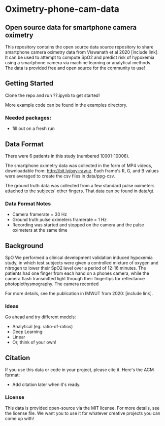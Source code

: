 # Oximetry-phone-cam-data
## Open source data for smartphone camera oximetry
This repository contains the open source data source repository to share smartphone camera oximetry data from Viswanath et al 2020 [include link].  It can be used to attempt to compute SpO2 and predict risk of hypoxemia using a smartphone camera via machine learning or analytical methods.  The data is provided free and open source for the community to use!

## Getting Started
Clone the repo and run ??.ipynb to get started!

More example code can be found in the examples directory.

### Needed packages: 
* fill out on a fresh run

## Data Format
There were 6 patients in this study (numbered 10001-10006).

The smartphone oximetry data was collected in the form of MP4 videos, downloadable from: http://bit.ly/oxy-raw-z.  Each frame's R, G, and B values were averaged to create the csv files in data/ppg-csv.

The ground truth data was collected from a few standard pulse oximeters attached to the subjects' other fingers.  That data can be found in data/gt.

### Data Format Notes
* Camera framerate = 30 Hz
* Ground truth pulse oximeters framerate = 1 Hz
* Recording was started and stopped on the camera and the pulse oximeters at the same time

## Background
SpO
We performed a clinical development validation induced hypoxemia study, in which test subjects were given a controlled mixture of oxygen and nitrogen to lower their SpO2 level over a period of 12-16 minutes.  The patients had one finger from each hand on a phones camera, while the camera flash transmitted light through their fingertips for reflectance photoplethysmography.  The camera recorded 

For more details, see the publication in IMWUT from 2020: [include link].

### Ideas
Go ahead and try different models:
* Analytical (eg. ratio-of-ratios)
* Deep Learning
* Linear 
* Or, think of your own!

## Citation
If you use this data or code in your project, please cite it.  Here's the ACM format:
* Add citation later when it's ready.

### License
This data is provided open-source via the MIT license.  For more details, see the license file.  We want you to use it for whatever creative projects you can come up with!  

